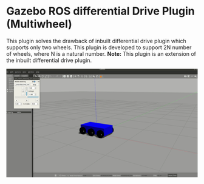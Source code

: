 # Gazebo ROS differential Drive Plugin (Multiwheel)
This plugin solves the drawback of inbuilt differential drive plugin which supports only two wheels.
This plugin is developed to support 2N number of wheels, where N is a natural number.
**Note:** This plugin is an extension of the inbuilt differential drive plugin.

![](output_gif.gif)